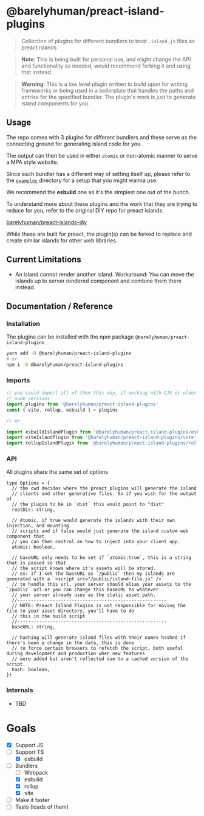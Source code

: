 # @barelyhuman/preact-island-plugins

> Collection of plugins for different bundlers to treat `.island.js` files as
> preact islands

> **Note**: This is being built for personal use, and might change the API and
> functionality as needed, would recommend forking it and using that instead.

> **Warning**: This is a low level plugin written to build upon for writing
> frameworks or being used in a boilerplate that handles the paths and entries
> for the specified bundler. The plugin's work is just to generate island
> components for you.

## Usage

The repo comes with 3 plugins for different bundlers and these serve as the
connecting ground for generating island code for you.

The output can then be used in either `atomic` or non-atomic manner to serve a
MPA style website.

Since each bundler has a different way of setting itself up, please refer to the
[ `examples` ](/examples/) directory for a setup that you might wanna use.

We recommend the **esbuild** one as it's the simplest one out of the bunch.

To understand more about these plugins and the work that they are trying to
reduce for you, refer to the original DIY repo for preact islands.

[barelyhuman/preact-islands-diy](https://github.com/barelyhuman/preact-islands-diy)

While these are built for preact, the plugin(s) can be forked to replace and
create similar islands for other web libraries.

## Current Limitations

- An island cannot render another island. Workaround: You can move the islands
  up to server rendered component and combine them there instead.

## Documentation / Reference

### Installation

The plugins can be installed with the npm package
`@barelyhuman/preact-island-plugins`

```sh
yarn add -D @barelyhuman/preact-island-plugins
# or
npm i -D @barelyhuman/preact-island-plugins
```

### Imports

```js
// you could import all of them this way, if working with CJS or older
// node versions
import plugins from '@barelyhuman/preact-island-plugins'
const { vite, rollup, esbuild } = plugins

// or

import esbuildIslandPlugin from '@barelyhuman/preact-island-plugins/esbuild'
import viteIslandPlugin from '@barelyhuman/preact-island-plugins/vite'
import rollupIslandPlugin from '@barelyhuman/preact-island-plugins/rollup'
```

### API

All plugins share the same set of options

```tsx
type Options = {
  // the cwd decides where the preact plugins will generate the island
  // clients and other generative files. So if you wish for the output of
  // the plugin to be in `dist` this would point to "dist"
  rootDir: string,

  // Atomic, if true would generate the islands with their own injection, and mounting
  // scripts and if false would just generate the island custom web component that
  // you can then control on how to inject into your client app.
  atomic: boolean,

  // baseURL only needs to be set if `atomic:true`, this is a string that is passed so that
  // the script knows where it's assets will be stored.
  // ex: if I set the baseURL as `/public` then my islands are generated with a `<script src="/public/island-file.js" />`
  // to handle this url, your server should alias your assets to the `/public` url or you can change this baseURL to whatever
  // your server already uses as the static asset path.
  //-------------------------------------------------------
  // NOTE: Preact Island Plugins is not responsible for moving the file to your asset directory, you'll have to do
  // this in the build script
  //-------------------------------------------------------
  baseURL: string,

  // hashing will generate island files with their names hashed if there's been a change in the data, this is done
  // to force certain browsers to refetch the script, both useful during development and production when new features
  // were added but aren't reflected due to a cached version of the script.
  hash: boolean,
})
```

### Internals

- TBD

# Goals

- [x] Support JS
- [ ] Support TS
  - [x] esbuild
- [ ] Bundlers
  - [ ] Webpack
  - [x] esbuild
  - [x] rollup
  - [x] vite
- [ ] Make it faster
- [ ] Tests (loads of them)
